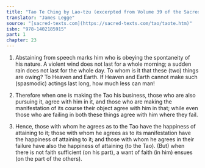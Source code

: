 ```yaml
---
title: "Tao Te Ching by Lao-tzu (excerpted from Volume 39 of the Sacred Books of the East.)"
translator: "James Legge"
source: "[sacred-texts.com](https://sacred-texts.com/tao/taote.htm)"
isbn: "978-1402185915"
part: 1
chapter: 23
---
```

1. Abstaining from speech marks him who is obeying the spontaneity
of his nature. A violent wind does not last for a whole morning; a
sudden rain does not last for the whole day. To whom is it that these
(two) things are owing? To Heaven and Earth. If Heaven and Earth cannot
make such (spasmodic) actings last long, how much less can man!

2. Therefore when one is making the Tao his business, those who are
also pursuing it, agree with him in it, and those who are making the
manifestation of its course their object agree with him in that; while
even those who are failing in both these things agree with him where
they fail. 

3. Hence, those with whom he agrees as to the Tao have the happiness
of attaining to it; those with whom he agrees as to its manifestation
have the happiness of attaining to it; and those with whom he agrees
in their failure have also the happiness of attaining (to the Tao).
(But) when there is not faith sufficient (on his part), a want of
faith (in him) ensues (on the part of the others).